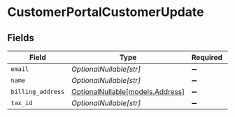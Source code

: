 # CustomerPortalCustomerUpdate


## Fields

| Field                                                    | Type                                                     | Required                                                 | Description                                              |
| -------------------------------------------------------- | -------------------------------------------------------- | -------------------------------------------------------- | -------------------------------------------------------- |
| `email`                                                  | *OptionalNullable[str]*                                  | :heavy_minus_sign:                                       | N/A                                                      |
| `name`                                                   | *OptionalNullable[str]*                                  | :heavy_minus_sign:                                       | N/A                                                      |
| `billing_address`                                        | [OptionalNullable[models.Address]](../models/address.md) | :heavy_minus_sign:                                       | N/A                                                      |
| `tax_id`                                                 | *OptionalNullable[str]*                                  | :heavy_minus_sign:                                       | N/A                                                      |